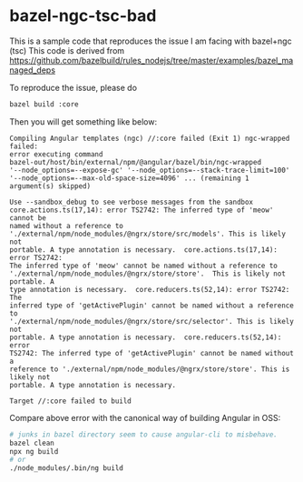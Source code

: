 # bazel-ngc-tsc-bad
This is a sample code that reproduces the issue I am facing with bazel+ngc (tsc)
This code is derived from
https://github.com/bazelbuild/rules_nodejs/tree/master/examples/bazel_managed_deps

To reproduce the issue, please do
```sh
bazel build :core
```

Then you will get something like below:
```
Compiling Angular templates (ngc) //:core failed (Exit 1) ngc-wrapped failed:
error executing command
bazel-out/host/bin/external/npm/@angular/bazel/bin/ngc-wrapped
'--node_options=--expose-gc' '--node_options=--stack-trace-limit=100'
'--node_options=--max-old-space-size=4096' ... (remaining 1 argument(s) skipped)

Use --sandbox_debug to see verbose messages from the sandbox
core.actions.ts(17,14): error TS2742: The inferred type of 'meow' cannot be
named without a reference to
'./external/npm/node_modules/@ngrx/store/src/models'. This is likely not
portable. A type annotation is necessary.  core.actions.ts(17,14): error TS2742:
The inferred type of 'meow' cannot be named without a reference to
'./external/npm/node_modules/@ngrx/store/store'.  This is likely not portable. A
type annotation is necessary.  core.reducers.ts(52,14): error TS2742: The
inferred type of 'getActivePlugin' cannot be named without a reference to
'./external/npm/node_modules/@ngrx/store/src/selector'. This is likely not
portable. A type annotation is necessary.  core.reducers.ts(52,14): error
TS2742: The inferred type of 'getActivePlugin' cannot be named without a
reference to './external/npm/node_modules/@ngrx/store/store'. This is likely not
portable. A type annotation is necessary.

Target //:core failed to build
```

Compare above error with the canonical way of building Angular in OSS:

```sh
# junks in bazel directory seem to cause angular-cli to misbehave.
bazel clean
npx ng build
# or
./node_modules/.bin/ng build
```
